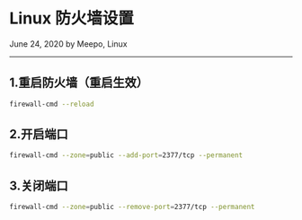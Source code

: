 # Linux 防火墙设置

June 24, 2020 by Meepo, Linux

---

## 1.重启防火墙（重启生效）

```bash
firewall-cmd --reload
```

## 2.开启端口

```bash
firewall-cmd --zone=public --add-port=2377/tcp --permanent
```

## 3.关闭端口

```bash
firewall-cmd --zone=public --remove-port=2377/tcp --permanent
```
